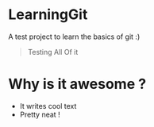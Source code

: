 # LearningGit
A test project to learn the basics of git :)

> Testing
> All 
> Of it

# Why is it awesome ?

* It writes cool text
* Pretty neat !